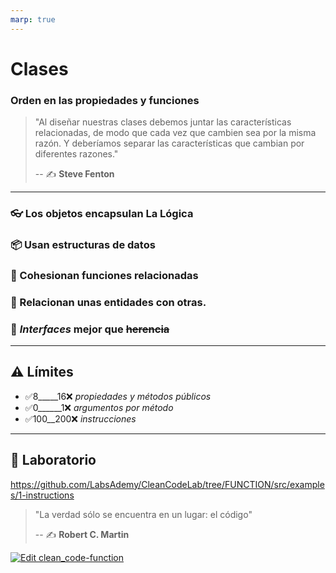 ```yaml
---
marp: true
---
```


# Clases
### Orden en las propiedades y funciones

> "Al diseñar nuestras clases debemos juntar las características relacionadas,
> de modo que cada vez que cambien sea por la misma razón.
> Y deberíamos separar las características que cambian por diferentes razones."
>
> -- ✍️ **Steve Fenton**

---

### 👓 Los objetos encapsulan La Lógica

### 📦 Usan estructuras de datos

### 👯 Cohesionan funciones relacionadas

### 💑 Relacionan unas entidades con otras.

### 👵 _Interfaces_ mejor que ~~herencia~~

---

## ⚠️ Límites

- ✅8_____16❌ _propiedades y métodos públicos_
- ✅0______1❌ _argumentos por método_
- ✅100__200❌ _instrucciones_

---

## 📝 Laboratorio

https://github.com/LabsAdemy/CleanCodeLab/tree/FUNCTION/src/examples/1-instructions

> "La verdad sólo se encuentra en un lugar: el código"
>
> -- ✍️ **Robert C. Martin**

[![Edit clean_code-function](https://codesandbox.io/static/img/play-codesandbox.svg)](https://codesandbox.io/s/cleancode-functions-jp49h?fontsize=14&hidenavigation=1&module=%2Fsrc%2Finstructions%2Fis_leap.js&previewwindow=tests&theme=dark)